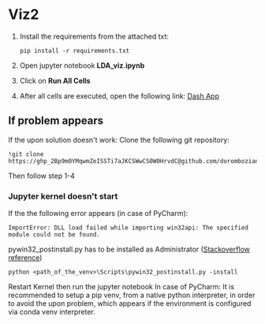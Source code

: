 # Viz2
 
1. Install the requirements from the attached txt:
    ```
    pip install -r requirements.txt
    ```
2. Open jupyter notebook **LDA_viz.ipynb**

3. Click on **Run All Cells**

4. After all cells are executed, open the following link: [Dash App](http://127.0.0.1:8051/)

## If problem appears

If the upon solution doesn't work: 
Clone the following git repository:
   ```
   !git clone https://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@github.com/doromboziandras32/Viz2.git
   ```

Then follow step 1-4 

### Jupyter kernel doesn't start
If the the following error appears (in case of PyCharm):
   ```
   ImportError: DLL load failed while importing win32api: The specified module could not be found.
   ```

pywin32_postinstall.py has to be installed as Administrator ([Stackoverflow reference](https://stackoverflow.com/questions/58612306/how-to-fix-importerror-dll-load-failed-while-importing-win32api))
   ```
   python <path_of_the_venv>\Scripts\pywin32_postinstall.py -install
   ```

Restart Kernel then run the jupyter notebook
In case of PyCharm: It is recommended to setup a pip venv, from a native python interpreter, in order to avoid the upon problem, which appears if the environment is configured via conda venv interpreter. 
